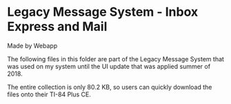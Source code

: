 # Legacy Message System - Inbox Express and Mail

Made by Webapp

The following files in this folder are part of the Legacy Message System that was used on my system until the UI update that was applied summer of 2018.

The entire collection is only 80.2 KB, so users can quickly download the files onto their TI-84 Plus CE.
